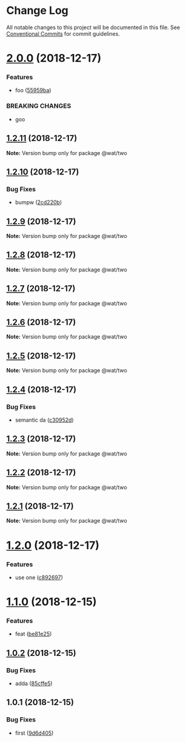 # Change Log

All notable changes to this project will be documented in this file.
See [Conventional Commits](https://conventionalcommits.org) for commit guidelines.

# [2.0.0](https://github.com/FilipStenbeck/test/compare/@wat/two@1.2.11...@wat/two@2.0.0) (2018-12-17)


### Features

* foo ([55959ba](https://github.com/FilipStenbeck/test/commit/55959ba))


### BREAKING CHANGES

* goo





## [1.2.11](https://github.com/FilipStenbeck/test/compare/@wat/two@1.2.10...@wat/two@1.2.11) (2018-12-17)

**Note:** Version bump only for package @wat/two





## [1.2.10](https://github.com/FilipStenbeck/test/compare/@wat/two@1.2.9...@wat/two@1.2.10) (2018-12-17)


### Bug Fixes

* bumpw ([2cd220b](https://github.com/FilipStenbeck/test/commit/2cd220b))





## [1.2.9](https://github.com/FilipStenbeck/test/compare/@wat/two@1.2.8...@wat/two@1.2.9) (2018-12-17)

**Note:** Version bump only for package @wat/two





## [1.2.8](https://github.com/FilipStenbeck/test/compare/@wat/two@1.2.7...@wat/two@1.2.8) (2018-12-17)

**Note:** Version bump only for package @wat/two





## [1.2.7](https://github.com/FilipStenbeck/test/compare/@wat/two@1.2.6...@wat/two@1.2.7) (2018-12-17)

**Note:** Version bump only for package @wat/two





## [1.2.6](https://github.com/FilipStenbeck/test/compare/@wat/two@1.2.5...@wat/two@1.2.6) (2018-12-17)

**Note:** Version bump only for package @wat/two





## [1.2.5](https://github.com/FilipStenbeck/test/compare/@wat/two@1.2.4...@wat/two@1.2.5) (2018-12-17)

**Note:** Version bump only for package @wat/two





## [1.2.4](https://github.com/FilipStenbeck/test/compare/@wat/two@1.2.3...@wat/two@1.2.4) (2018-12-17)


### Bug Fixes

* semantic da ([c30952d](https://github.com/FilipStenbeck/test/commit/c30952d))





## [1.2.3](https://github.com/FilipStenbeck/test/compare/@wat/two@1.2.2...@wat/two@1.2.3) (2018-12-17)

**Note:** Version bump only for package @wat/two





## [1.2.2](https://github.com/FilipStenbeck/test/compare/@wat/two@1.2.1...@wat/two@1.2.2) (2018-12-17)

**Note:** Version bump only for package @wat/two





## [1.2.1](https://github.com/FilipStenbeck/test/compare/@wat/two@1.2.0...@wat/two@1.2.1) (2018-12-17)

**Note:** Version bump only for package @wat/two





# [1.2.0](https://github.com/FilipStenbeck/test/compare/@wat/two@1.1.0...@wat/two@1.2.0) (2018-12-17)


### Features

* use one ([c892697](https://github.com/FilipStenbeck/test/commit/c892697))





# [1.1.0](https://github.com/FilipStenbeck/test/compare/@wat/two@1.0.2...@wat/two@1.1.0) (2018-12-15)


### Features

* feat ([be81e25](https://github.com/FilipStenbeck/test/commit/be81e25))





## [1.0.2](https://github.com/FilipStenbeck/test/compare/@wat/two@1.0.1...@wat/two@1.0.2) (2018-12-15)


### Bug Fixes

* adda ([85cffe5](https://github.com/FilipStenbeck/test/commit/85cffe5))





## 1.0.1 (2018-12-15)


### Bug Fixes

* first ([9d6d405](https://github.com/FilipStenbeck/test/commit/9d6d405))
